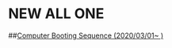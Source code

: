 # NEW ALL ONE

##[Computer Booting Sequence (2020/03/01~ )](https://github.com/SeungWonU/Click_Me/tree/master/Computer%20Boosting%20Sequence)
